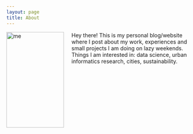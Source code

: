 ```yaml
---
layout: page
title: About
---
```


<img alt="me" src="{{ site.url }}/assets/img/bnw2.png" height="250px" width="150px" align="left" style="margin-right: 20px;">

Hey there! This is my personal blog/website where I post about my work, experiences and small projects I am doing on lazy weekends. Things I am interested in: data science, urban informatics research, cities, sustainability. 


<!---

I am a data scientist at WeWork, trying to make people happier and more productive in their office space. I hold a Ph.D. in Urban Systems & Informatics from New York University, where I spent three years as part of the <a href="http://www.urbanintelligencelab.org/" target="_blank">Urban Intelligence Lab</a> at NYU Center for Urban Science + Progress. Prior to joining NYU, I received my M.S. in Engineering Systems & Management from Masdar Institute in Abu Dhabi, UAE (in collaboration with Massachusetts Institute of Technology).

Passionate about urban science and informatics research, I strive to address the environmental, economic, and social issues of cities. My recent projects leverage machine learning algorithms and big data to (a) identify patterns in urban energy consumption, (b) develop robust and fair city energy performance metrics, and (c) assess the effectiveness of existing climate action policy frameworks, among others. For a detailed list of my completed research projects check my <a href="https://scholar.google.ae/citations?user=ZbefF6QAAAAJ&hl=en" target="_blank">Google Scholar</a> profile.

My diverse experience of Europe, Middle East and the US, has inspired me to further study the complex socio-technical challenges cities worldwide face. 

-->
